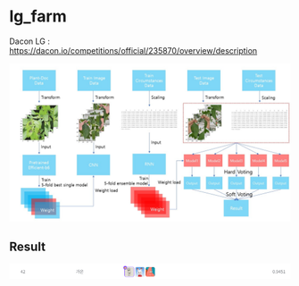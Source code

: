 # lg_farm
Dacon LG : https://dacon.io/competitions/official/235870/overview/description

![image](https://github.com/teamgaon/lg_farm/blob/main/pic/LG%20Process.JPG)

## Result
![image](https://github.com/teamgaon/lg_farm/blob/main/pic/KakaoTalk_20220307_151715061.png)
